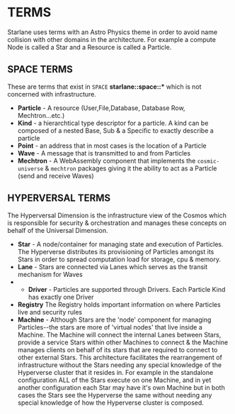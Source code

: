 # TERMS

Starlane uses terms with an Astro Physics theme in order to avoid name collision with other domains in the architecture. For example a compute Node is called a Star and a Resource is called a Particle.

## SPACE TERMS
These are terms that exist in `SPACE` **starlane::space::\*** which is not concerned with infrastructure. 

- **Particle** - A resource (User,File,Database, Database Row, Mechtron...etc.)
- **Kind** - a hierarchtical type descriptor for a particle. A kind can be composed of a nested Base, Sub & a Specific to exactly describe a particle
- **Point** - an address that in most cases is the location of a Particle
- **Wave** - A message that is transmitted to and from Particles
- **Mechtron** - A WebAssembly component that implements the `cosmic-universe` & `mechtron` packages giving it the ability to act as a Particle (send and receive Waves)

## HYPERVERSAL TERMS

The Hyperversal Dimension is the infrastructure view of the Cosmos which is responsible for security & orchestration and manages these concepts on behalf of the Universal Dimension.

- **Star** - A node/container for managing state and execution of Particles. The Hyperverse distributes its provisioning of Particles amongst its Stars in order to spread computation load for storage, cpu & memory.
- **Lane** - Stars are connected via Lanes which serves as the transit mechanism for Waves
- - **Driver** - Particles are supported through Drivers. Each Particle Kind has exactly one Driver
- **Registry** The Registry holds important information on where Particles live and security rules
- **Machine** - Although Stars are the 'node' component for managing Particles--the stars are more of 'virtual nodes' that live inside a Machine. The Machine will connect the internal Lanes between Stars, provide a service Stars within other Machines to connect & the Machine manages clients on behalf of its stars that are required to connect to other external Stars. This architecture facilitates the rearrangement of infrastructure without the Stars needing any special knowledge of the Hyperverse cluster that it resides in. For example in the standalone configuration ALL of the Stars execute on one Machine, and in yet another configuration each Star may have it's own Machine but in both cases the Stars see the Hyperverse the same without needing any special knowledge of how the Hyperverse cluster is composed.
